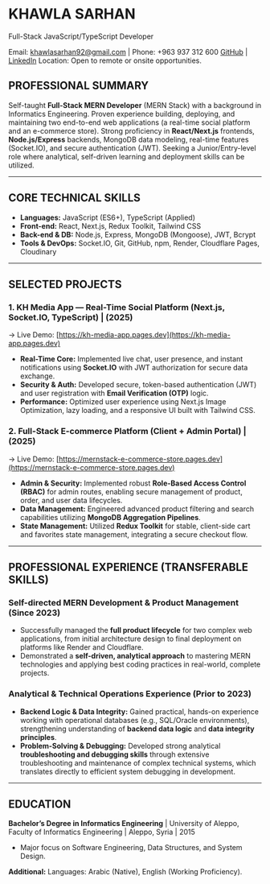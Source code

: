 # KHAWLA SARHAN
Full-Stack JavaScript/TypeScript Developer

Email: khawlasarhan92@gmail.com | Phone: +963 937 312 600
[GitHub](https://github.com/khawlasarhan92-dev) | [LinkedIn]()
Location: Open to remote or onsite opportunities.

## PROFESSIONAL SUMMARY
Self-taught **Full-Stack MERN Developer** (MERN Stack) with a background in Informatics Engineering. Proven experience building, deploying, and maintaining two end-to-end web applications (a real-time social platform and an e-commerce store). Strong proficiency in **React/Next.js** frontends, **Node.js/Express** backends, MongoDB data modeling, real-time features (Socket.IO), and secure authentication (JWT). Seeking a Junior/Entry-level role where analytical, self-driven learning and deployment skills can be utilized.

---

## CORE TECHNICAL SKILLS
- **Languages:** JavaScript (ES6+), TypeScript (Applied)
- **Front-end:** React, Next.js, Redux Toolkit, Tailwind CSS
- **Back-end & DB:** Node.js, Express, MongoDB (Mongoose), JWT, Bcrypt
- **Tools & DevOps:** Socket.IO, Git, GitHub, npm, Render, Cloudflare Pages, Cloudinary

---

## SELECTED PROJECTS

### 1. KH Media App — Real-Time Social Platform (Next.js, Socket.IO, TypeScript) | (2025)
-> Live Demo: [https://kh-media-app.pages.dev](https://kh-media-app.pages.dev)
* **Real-Time Core:** Implemented live chat, user presence, and instant notifications using **Socket.IO** with JWT authorization for secure data exchange.
* **Security & Auth:** Developed secure, token-based authentication (JWT) and user registration with **Email Verification (OTP)** logic.
* **Performance:** Optimized user experience using Next.js Image Optimization, lazy loading, and a responsive UI built with Tailwind CSS.

### 2. Full-Stack E-commerce Platform (Client + Admin Portal) | (2025)
-> Live Demo: [https://mernstack-e-commerce-store.pages.dev](https://mernstack-e-commerce-store.pages.dev)
* **Admin & Security:** Implemented robust **Role-Based Access Control (RBAC)** for admin routes, enabling secure management of product, order, and user data lifecycles.
* **Data Management:** Engineered advanced product filtering and search capabilities utilizing **MongoDB Aggregation Pipelines**.
* **State Management:** Utilized **Redux Toolkit** for stable, client-side cart and favorites state management, integrating a secure checkout flow.

---

## PROFESSIONAL EXPERIENCE (TRANSFERABLE SKILLS)

### Self-directed MERN Development & Product Management (Since 2023)
* Successfully managed the **full product lifecycle** for two complex web applications, from initial architecture design to final deployment on platforms like Render and Cloudflare.
* Demonstrated a **self-driven, analytical approach** to mastering MERN technologies and applying best coding practices in real-world, complete projects.

### Analytical & Technical Operations Experience (Prior to 2023)
* **Backend Logic & Data Integrity:** Gained practical, hands-on experience working with operational databases (e.g., SQL/Oracle environments), strengthening understanding of **backend data logic** and **data integrity principles**.
* **Problem-Solving & Debugging:** Developed strong analytical **troubleshooting and debugging skills** through extensive troubleshooting and maintenance of complex technical systems, which translates directly to efficient system debugging in development.

---

## EDUCATION
**Bachelor’s Degree in Informatics Engineering** | University of Aleppo, Faculty of Informatics Engineering | Aleppo, Syria | 2015
* Major focus on Software Engineering, Data Structures, and System Design.

**Additional:** Languages: Arabic (Native), English (Working Proficiency).